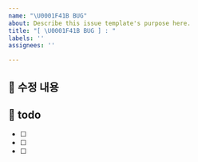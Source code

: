 ```yaml
---
name: "\U0001F41B BUG"
about: Describe this issue template's purpose here.
title: "[ \U0001F41B BUG ] : "
labels: ''
assignees: ''

---
```


## 🐛 수정 내용

## 📝 todo
- [ ] 
- [ ] 
- [ ]
